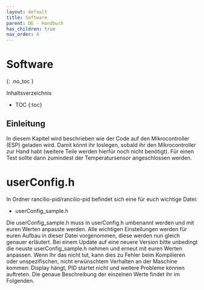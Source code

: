 ```yaml
---
layout: default
title: Software
parent: DE - Handbuch
has_children: true
nav_order: 4
---
```


# Software
{: .no_toc }

Inhaltsverzeichnis

* TOC
{:toc}

## Einleitung

In diesem Kapitel wird beschrieben wie der Code auf den Mikrocontroller (ESP) geladen wird. Damit könnt ihr loslegen, sobald ihr den Mikrocontroller zur Hand habt (weitere Teile werden hierfür noch nicht benötigt). Für einen Test sollte dann zumindest der Temperatursensor angeschlossen werden.

# userConfig.h
In Ordner rancilio-pid/rancilio-pid befindet sich eine für euch wichtige Datei: 
* userConfig_sample.h

Die userConfig_sample.h muss in userConfig.h umbenannt werden und mit euren Werten anpasste werden. 
Alle wichtigen Einstellungen werden für euren Aufbau in dieser Datei vorgenommen, diese werden nun gleich genauer erläutert.
Bei einem Update auf eine neuere Version bitte unbedingt die neuste userConfig_sample.h nehmen und erneut mit euren Werten anpassen.
Wenn Ihr das nicht tut, kann dies zu Fehler beim Kompilieren oder unspezifischen, nicht erwünschtem Verhalten an der Maschine kommen: Display hängt, PID startet nicht und weitere Probleme können auftreten. 
Die genaue Beschreibung der einzelnen Werte findet ihr im Folgenden.